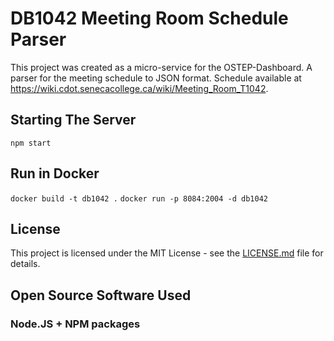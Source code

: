 # DB1042 Meeting Room Schedule Parser

This project was created as a micro-service for the OSTEP-Dashboard. A parser for the meeting schedule to JSON format. Schedule available at https://wiki.cdot.senecacollege.ca/wiki/Meeting_Room_T1042. 

## Starting The Server

`npm start`

## Run in Docker

`docker build -t db1042 .`
`docker run -p 8084:2004 -d db1042`

## License

This project is licensed under the MIT License - see the [LICENSE.md](https://github.com/Seneca-CDOT/ostep-dashboard/blob/dashboard/DB1042/LICENSE.md) file for details.

## Open Source Software Used

### Node.JS + NPM packages



